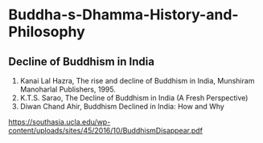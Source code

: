 # Buddha-s-Dhamma-History-and-Philosophy
## Decline of Buddhism in India
1. Kanai Lal Hazra, The rise and decline of Buddhism in India, Munshiram Manoharlal Publishers, 1995.
2. K.T.S. Sarao, The Decline of Buddhism in India (A Fresh Perspective)
3. Diwan Chand Ahir, Buddhism Declined in India: How and Why

https://southasia.ucla.edu/wp-content/uploads/sites/45/2016/10/BuddhismDisappear.pdf
